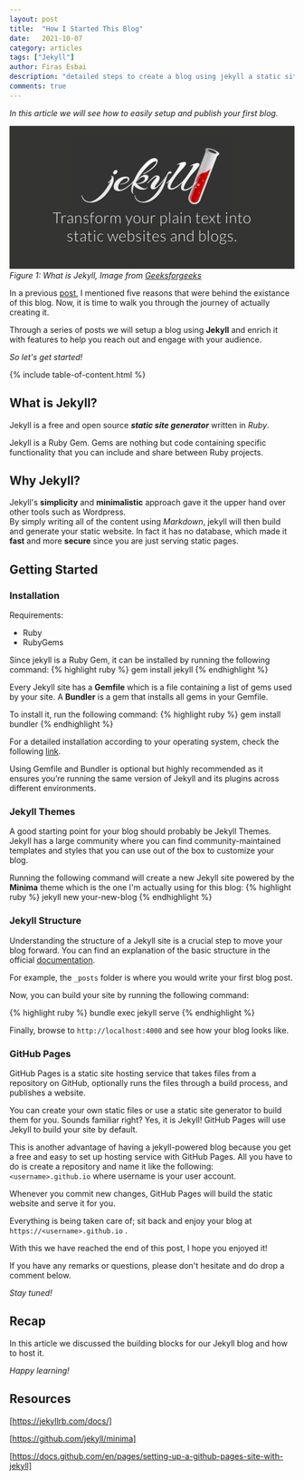 ```yaml
---
layout: post
title:  "How I Started This Blog"
date:   2021-10-07
category: articles
tags: ["Jekyll"]
author: Firas Esbai
description: "detailed steps to create a blog using jekyll a static site generator and host it in github pages"
comments: true
---
```


*In this article we will see how to easily setup and publish your first blog.* 

![image](/assets/images/articles/4_how_i_started_this_blog.png)
<br /> *Figure 1: What is Jekyll, Image from [Geeksforgeeks]*

In a previous [post], I mentioned five reasons that were behind the existance of this blog. Now, it is time to walk you through the journey of actually creating it.

Through a series of posts we will setup a blog using **Jekyll** and enrich it with features to help you reach out and engage with your audience.  

*So let's get started!* 

{% include table-of-content.html %}

## What is Jekyll? ##

Jekyll is a free and open source ***static site generator*** written in *Ruby*. 

Jekyll is a Ruby Gem. Gems are nothing but code containing specific functionality that you can include and share between Ruby projects.  

## Why Jekyll? ##

Jekyll's **simplicity** and **minimalistic** approach gave it the upper hand over other tools such as Wordpress.  
By simply writing all of the content using *Markdown*, jekyll will then build and generate your static website. 
In fact it has no database, which made it **fast** and more **secure** since you are just serving static pages.   

## Getting Started ##

### Installation ###

Requirements:

+ Ruby
+ RubyGems

Since jekyll is a Ruby Gem, it can be installed by running the following command:
{% highlight ruby %} gem install jekyll {% endhighlight %}

Every Jekyll site has a **Gemfile** which is a file containing a list of gems used by your site.
A **Bundler** is a gem that installs all gems in your Gemfile. 

To install it, run the following command: 
{% highlight ruby %} gem install bundler {% endhighlight %}

For a detailed installation according to your operating system, check the following [link].

Using Gemfile and Bundler is optional but highly recommended as it ensures you’re running the same version of Jekyll and its plugins across different environments.

### Jekyll Themes ###

A good starting point for your blog should probably be Jekyll Themes. 
Jekyll has a large community where you can find community-maintained templates and styles that you can use out of the box to customize your blog. 

Running the following command will create a new Jekyll site powered by the **Minima** theme which is the one I'm actually using for this blog: 
{% highlight ruby %} jekyll new your-new-blog {% endhighlight %}

### Jekyll Structure ###

Understanding the structure of a Jekyll site is a crucial step to move your blog forward. 
You can find an explanation of the basic structure in the official [documentation]. 

For example, the `_posts` folder is where you would write your first blog post. 

Now, you can build your site by running the following command:

{% highlight ruby %} bundle exec jekyll serve {% endhighlight %}

Finally, browse to `http://localhost:4000` and see how your blog looks like. 

### GitHub Pages ###

GitHub Pages is a static site hosting service that takes files from a repository on GitHub, optionally runs the files through a build process, and publishes a website.

You can create your own static files or use a static site generator to build them for you. Sounds familiar right? Yes, it is Jekyll!
GitHub Pages will use Jekyll to build your site by default.

This is another advantage of having a jekyll-powered blog because you get a free and easy to set up hosting service with GitHub Pages. All you have to do is create a repository and name it like the following: 
`<username>.github.io` where username is your user account.

Whenever you commit new changes, GitHub Pages will build the static website and serve it for you.

Everything is being taken care of; sit back and enjoy your blog at `https://<username>.github.io` . 


With this we have reached the end of this post, I hope you enjoyed it! 

If you have any remarks or questions, please don't hesitate and do drop a comment below. 

*Stay tuned!*

## Recap ## 

In this article we discussed the building blocks for our Jekyll blog and how to host it.

*Happy learning!*

## Resources ##

[https://jekyllrb.com/docs/]

[https://github.com/jekyll/minima]

[https://docs.github.com/en/pages/setting-up-a-github-pages-site-with-jekyll]

[Geeksforgeeks]: https://www.geeksforgeeks.org/jekyll-vs-wordpress/
[post]: https://firasesbai.github.io/articles/2021/04/12/why-i-started-this-blog.html
[link]: https://jekyllrb.com/docs/installation/ 
[documentation]: https://jekyllrb.com/docs/structure/
[https://jekyllrb.com/docs/]: https://jekyllrb.com/docs/
[https://github.com/jekyll/minima]: https://github.com/jekyll/minima
[https://docs.github.com/en/pages/setting-up-a-github-pages-site-with-jekyll]: https://docs.github.com/en/pages/setting-up-a-github-pages-site-with-jekyll 